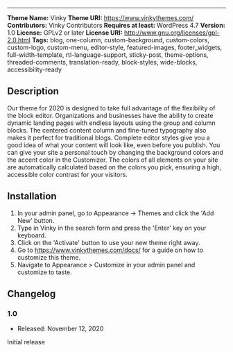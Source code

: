 ---

**Theme Name:** Vinky
**Theme URI:** https://www.vinkythemes.com/
**Contributors:** Vinky Contributors
**Requires at least:** WordPress 4.7
**Version:** 1.0
**License:** GPLv2 or later
**License URI:** http://www.gnu.org/licenses/gpl-2.0.html
**Tags:** blog, one-column, custom-background, custom-colors, custom-logo, custom-menu, editor-style, featured-images, footer_widgets, full-width-template, rtl-language-support, sticky-post, theme-options, threaded-comments, translation-ready, block-styles, wide-blocks, accessibility-ready

## Description

Our theme for 2020 is designed to take full advantage of the flexibility of the block editor. Organizations and businesses have the ability to create dynamic landing pages with endless layouts using the group and column blocks. The centered content column and fine-tuned typography also makes it perfect for traditional blogs. Complete editor styles give you a good idea of what your content will look like, even before you publish. You can give your site a personal touch by changing the background colors and the accent color in the Customizer. The colors of all elements on your site are automatically calculated based on the colors you pick, ensuring a high, accessible color contrast for your visitors.

## Installation

1. In your admin panel, go to Appearance -> Themes and click the 'Add New' button.
2. Type in Vinky in the search form and press the 'Enter' key on your keyboard.
3. Click on the 'Activate' button to use your new theme right away.
4. Go to https://www.vinkythemes.com/docs/ for a guide on how to customize this theme.
5. Navigate to Appearance > Customize in your admin panel and customize to taste.

## Changelog

### 1.0

* Released: November 12, 2020

Initial release

